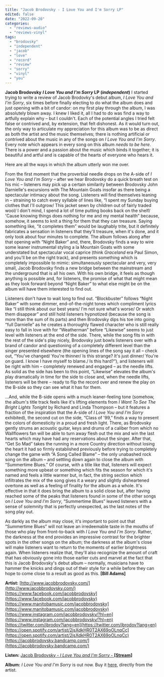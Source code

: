 ```yaml
---
title: "Jacob Brodovsky - I Love You and I'm Sorry LP"
edited: false
date: "2022-09-20"
categories:
  - "reviews-audio"
  - "reviews-vinyl"
tags:
  - "brodovsky"
  - "independent"
  - "jacob"
  - "love"
  - "record"
  - "review"
  - "sorry"
  - "vinyl"
  - "you"
---
```


**Jacob Brodovsky** **_I Love You and I'm Sorry_ LP** **(_independent_)** I started trying to write a review of Jacob Brodovky's debut album, _I Love You and I'm Sorry_, six times before finally electing to do what the album does and just opening with a bit of candor: on my first play through the album, I was absolutely blown away. I knew I liked it, all I had to do was find a way to artfully explain why – but I couldn't. Each of the potential angles I tried felt false or contrived and, by extension, that felt dishonest. As it would turn out, the only way to articulate my appreciation for this album was to be as direct as both the artist and the music themselves; there is nothing artificial or contrived about the music in any of the songs on _I Love You and I'm Sorry_. Every note which appears in every song on this album _needs to be here_. There is a power and a passion about the music which binds it together; it is beautiful and artful and is capable of the hearts of everyone who hears it.

Here are all the ways in which the album utterly won me over.

From the first moment that the proverbial needle drops on the A-side of _I Love You and I'm Sorry –_ after we hear Brodovsky do a quick breath test on his mic – listeners may pick up a certain similarity between Brodovsky John Darnielle's excursions with The Mountain Goats insofar as there being a spectacular intimacy about the song. Listeners will find themselves leaning in – straining to catch every syllable of lines like, “I spent my Sunday buying clothes that I'll outgrow/ This jacket sewn by children out of fairly traded wool/ I don't mind, I spend a lot of time putting books back on the shelf/ 'Cause knowing things does nothing for me and my mental health” because, somehow, it seems to knit a thing for them that they can treasure. Saying something like, “it completes them” would be laughably trite, but it definitely fabricates a sensation in listeners that they'll treasure, when it's done, and it only took about four minutes to complete. The album follows along after that opening with “Night Baker” and, there, Brodovsky finds a way to wire some leaner instrumental styling a la Mountain Goats with some understated but spectacular vocal caprice (think _Graceland_ era Paul Simon, and you'll be on the right track), and presents something which is completely impossible to mimic: simultaneously spectacular and very, very small, Jacob Brodovsky finds a new bridge between the mainstream and the underground that is all his own. With his own bridge, it feels as though anything is possible and, for listeners, the promise of what that might mean as they look forward beyond “Night Baker” to what else might be on the album will have them interested to find out.

Listeners don't have to wait long to find out. “Blockbuster” follows “Night Baker” with some dimmer, end-of-the-night tones which compliment lyrics like “I still think about our best years/ I'm not sure what's worse/ Or watch them disappear” and still hold listeners hypnotized (because the song is more than the sum of its parts) and then Brodovsky dips his toe into going “full Darnielle” as he creates a thoroughly flawed character who is still really easy to fall in love with for “Weatherman” before “Likewise” seems to just level with listeners at the end of the side. There, while the song fits in with the rest of the side's play nicely, Brodovsky just bowls listeners over with a brand of candor and questioning of a completely different level than the singer presented elsewhere (the opening lines of the song say it all – check out, “You've changed/ You're thinner/ Is this strange? It's just dinner/ You're on guard. I know I have myself to blame./ Is this hard?”), and listeners will be right with him – completely renewed and engaged – as the needle lifts. As solid as the side has been to this point, “Likewise” elevates the album's play dramatically in time for the side to close and, when the needle lifts, listeners will be there – ready to flip the record over and renew the play on the B-side so they can see what it has for them.

...And, while the B-side opens with a much leaner-feeling tone (somehow, the album's title track feels like it's lifting elements from _I Want To See The Bright Lights Tonight_ by Richard and Linda Thompson – but it features a fraction of the inspiration that the A-side of _I Love You and I'm Sorry_ exhibited), the second cut on the side, “Class of '99,” finds a way to present the colors of domesticity in a proud and fresh light. There, as Brodovsky gently strums an acoustic guitar, keys and drums of a caliber from which no Wallflowers fan will be able to turn away flesh out the mix and win the last hearts which may have had any reservations about the singer. After that, “Get So Mad” takes the running in a more Country direction without losing the heart it had so firmly established previously before trying to completely change the game with “A Song Called Blame” – the only unabashed rock song on the album – and settling down again to close the album with “Summertime Blues.” Of course, with a title like that, listeners will expect something more upbeat or something which fits the season for which it's named and feels a little warmer but, in fact, the string section which infiltrates the mix of the song gives it a weary and slightly disheartened overtone as well as a feeling of finality for the album as a whole. It's effective in that it does bring the album to a solid close but, after having reached some of the peaks that listeners found in some of the other songs on _I Love You and I'm Sorry_, “Summertime Blues” leaved listeners with a sense of solemnity that is perfectly unexpected, as the last notes of the song play out.

As darkly as the album may close, it's important to point out that “Summertime Blues” will not leave an irredeemable taste in the mouths of those who play from front-to-back with _I Love You and I'm Sorry_. Rather, the darkness at the end provides an impressive contrast for the brighter spots in the other songs on the album; the darkness at the album's close will make listeners want to return to the moments of earlier brightness again. When listeners realize that, they'll also recognize the amount of craft that has obviously gone into those earlier cuts and marvel at the fact that this is Jacob Brodovsky's debut album – normally, musicians have to hammer the knicks and dings out of their style for a while before they can hope to come close to a result as good as this. **\[Bill Adams\]**

**Artist:** [http://www.jacobbrodovsky.com/](http://www.jacobbrodovsky.com/) [https://www.facebook.com/jacobbrodovsky](https://www.facebook.com/jacobbrodovsky) [https://www.manitobamusic.com/jacobbrodovsky](https://www.manitobamusic.com/jacobbrodovsky) [https://www.instagram.com/jacobbrodovsky/?hl=en](https://www.instagram.com/jacobbrodovsky/?hl=en) [https://twitter.com/jbrodov?lang=en](https://twitter.com/jbrodov?lang=en) [https://open.spotify.com/artist/2jsXdkHR0T2AX69oOLnqCc](https://open.spotify.com/artist/2jsXdkHR0T2AX69oOLnqCc) [https://jacobbrodovsky.bandcamp.com/](https://jacobbrodovsky.bandcamp.com/)

**Listen:** [Jacob Brodovsky _\- I Love You and I'm Sorry -_ **\[Stream\]**](https://www.youtube.com/watch?v=YdlFEGysFrI&list=OLAK5uy_mD4clWp8BQpT38pjttMeGHZMcYe5n6mXs&index=2)

**Album:** _I Love You and I'm Sorry_ is out now. Buy it [here](https://jacobbrodovsky.bandcamp.com/album/i-love-you-and-im-sorry), directly from the artist.
